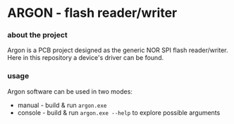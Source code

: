 # ARGON - flash reader/writer

### about the project
Argon is a PCB project designed as the generic NOR SPI flash
 reader/writer. Here in this repository a device's driver
  can be found.

### usage
Argon software can be used in two modes:
- manual - build & run `argon.exe`
- console - build & run `argon.exe --help` to explore
 possible arguments